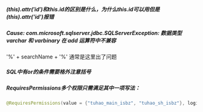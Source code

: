 ##### $(this).attr('id')和this.id的区别是什么，为什么this.id可以用但是$(this).attr('id')报错

##### Cause: com.microsoft.sqlserver.jdbc.SQLServerException: 数据类型 varchar 和 varbinary 在 add 运算符中不兼容

'%' + searchName + '%'	通常是这里出了问题

##### SQL中有or的条件需要格外注意括号

##### RequiresPermissions多个权限只需满足其中一项写法：

```java
@RequiresPermissions(value = {"tuhao_main_isbz", "tuhao_sh_isbz"}, logical = Logical.OR)
```


